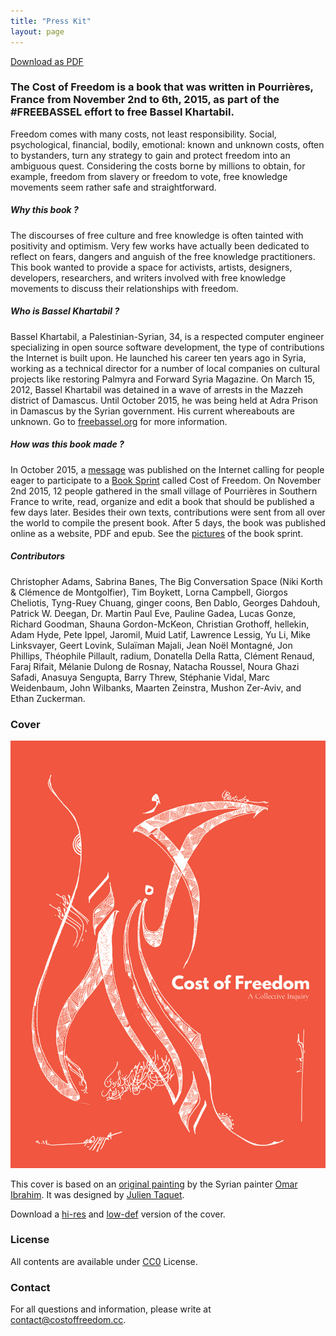 ```yaml
---
title: "Press Kit"
layout: page
---
```



<a class="button button-download no-print" href="javascript:if(window.print)window.print()">Download as PDF</a>

### The Cost of Freedom is a book that was written in Pourrières, France from November 2nd to 6th, 2015, as part of the #FREEBASSEL effort to free Bassel Khartabil.

Freedom comes with many costs, not least responsibility. Social, psychological, financial, bodily, emotional: known and unknown costs, often to bystanders, turn any strategy to gain and protect freedom into an ambiguous quest. Considering the costs borne by millions to obtain, for example, freedom from slavery or freedom to vote, free knowledge movements seem rather safe and straightforward.

##### Why this book ?

The discourses of free culture and free knowledge is often tainted with positivity and optimism. Very few works have actually been dedicated to reflect on fears, dangers and anguish of the free knowledge practitioners. This book wanted to provide a space for activists, artists, designers, developers, researchers, and writers involved with free knowledge movements to discuss their relationships with freedom.

##### Who is Bassel Khartabil ?

Bassel Khartabil, a Palestinian-Syrian, 34, is a respected computer engineer specializing in open source software development, the type of contributions the Internet is built upon. He launched his career ten years ago in Syria, working as a technical director for a number of local companies on cultural projects like restoring Palmyra and Forward Syria Magazine. On March 15, 2012, Bassel Khartabil was detained in a wave of arrests in the Mazzeh district of Damascus. Until October 2015, he was being held at Adra Prison in Damascus by the Syrian government. His current whereabouts are unknown. Go to [freebassel.org](http://freebassel.org/) for more information.

##### How was this book made ?

In October 2015, a [message](/cfp) was published on the Internet calling for people eager to participate to a [Book Sprint](http://www.booksprints.net/) called Cost of Freedom. On November 2nd 2015, 12 people gathered in the small village of Pourrières in Southern France to write, read, organize and edit a book that should be published a few days later. Besides their own texts, contributions were sent from all over the world to compile the present book. After 5 days, the book was published online as a website, PDF and epub. See the [pictures](https://commons.wikimedia.org/wiki/Category:Cost_of_Freedom) of the book sprint.

##### Contributors

Christopher Adams, Sabrina Banes, The Big Conversation Space (Niki Korth & Clémence de Montgolfier), Tim Boykett, Lorna Campbell, Giorgos Cheliotis, Tyng-Ruey Chuang, ginger coons, Ben Dablo, Georges Dahdouh, Patrick W. Deegan, Dr. Martin Paul Eve, Pauline Gadea, Lucas Gonze, Richard Goodman, Shauna Gordon-McKeon, Christian Grothoff, hellekin, Adam Hyde, Pete Ippel, Jaromil, Muid Latif, Lawrence Lessig, Yu Li, Mike Linksvayer, Geert Lovink, Sulaïman Majali, Jean Noël Montagné, Jon Phillips, Théophile Pillault, radium, Donatella Della Ratta, Clément Renaud, Faraj Rifait, Mélanie Dulong de Rosnay, Natacha Roussel, Noura Ghazi Safadi, Anasuya Sengupta, Barry Threw, Stéphanie Vidal, Marc Weidenbaum, John Wilbanks, Maarten Zeinstra, Mushon Zer-Aviv, and Ethan Zuckerman.

### Cover

![CostOfFreedom_WEB_cover](covers/CostOfFreedom_WEB_cover.jpg)

This cover is based on an [original painting](http://blueroseman1978.tumblr.com/post/129377259142/omar-ibrahim-mixed-media-on-cardboard-paris) by the Syrian painter [Omar Ibrahim](http://plasticartistomaribrahim.weebly.com/index.html). It was designed by [Julien Taquet](https://twitter.com/John_Tax).

Download a [hi-res](covers/CostOfFreedom_Hi-RES_cover.jpg) and [low-def](covers/CostOfFreedom_WEB_cover.jpg) version of the cover.



### License

All contents are available under [CC0](https://creativecommons.org/publicdomain/zero/1.0/) License.


### Contact

For all questions and information, please write at [contact@costoffreedom.cc](contact@costoffreedom.cc).
